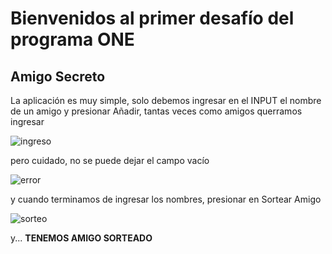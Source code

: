 <h1>Bienvenidos al primer desafío del programa ONE</h1> 
<h2>Amigo Secreto</h2>

La aplicación es muy simple, solo debemos ingresar en el INPUT el nombre de un amigo y presionar Añadir, tantas veces como amigos querramos ingresar

![ingreso](https://github.com/user-attachments/assets/71a59527-2552-4ae4-adbb-8a1084329657)

pero cuidado, no se puede dejar el campo vacío

![error](https://github.com/user-attachments/assets/019105f1-2f55-4ae7-bb52-078f7e041fdb)

y cuando terminamos de ingresar los nombres, presionar en Sortear Amigo

![sorteo](https://github.com/user-attachments/assets/27f9e70d-fefd-4286-ade0-a228762ae498)


y... **TENEMOS AMIGO SORTEADO**
